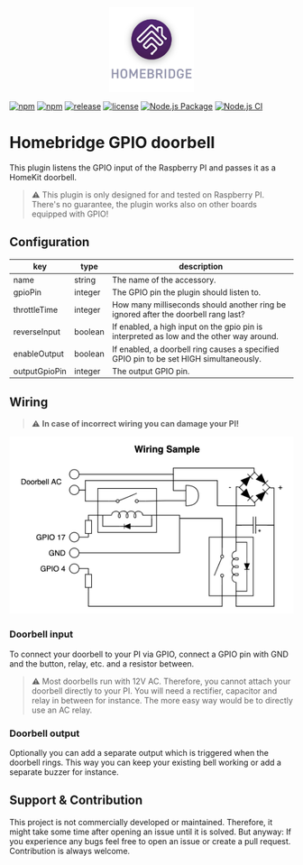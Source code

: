 <p align="center">

<img src="https://github.com/homebridge/branding/raw/master/logos/homebridge-wordmark-logo-vertical.png" width="150">

</p>

[![npm](https://badgen.net/npm/v/homebridge-gpio-doorbell/latest?icon=npm&label)](https://www.npmjs.com/package/homebridge-gpio-doorbell)
[![npm](https://badgen.net/npm/dt/homebridge-gpio-doorbell?label=downloads)](https://www.npmjs.com/package/homebridge-gpio-doorbell)
[![release](https://badgen.net/github/release/silviokennecke/homebridge-gpio-doorbell)](https://github.com/silviokennecke/homebridge-gpio-doorbell/releases)
[![license](https://badgen.net/github/license/silviokennecke/homebridge-gpio-doorbell)](https://github.com/silviokennecke/homebridge-gpio-doorbell/blob/main/LICENSE)
[![Node.js Package](https://github.com/silviokennecke/homebridge-gpio-doorbell/actions/workflows/publish.yml/badge.svg)](https://github.com/silviokennecke/homebridge-gpio-doorbell/actions/workflows/publish.yml)
[![Node.js CI](https://github.com/silviokennecke/homebridge-gpio-doorbell/actions/workflows/build.yml/badge.svg)](https://github.com/silviokennecke/homebridge-gpio-doorbell/actions/workflows/build.yml)

# Homebridge GPIO doorbell

This plugin listens the GPIO input of the Raspberry PI and passes it as a HomeKit doorbell.

> :warning: This plugin is only designed for and tested on Raspberry PI.
> There's no guarantee, the plugin works also on other boards equipped with GPIO!

## Configuration

| key | type | description |
|---|---|---|
| name | string | The name of the accessory. | 
| gpioPin | integer | The GPIO pin the plugin should listen to. | 
| throttleTime | integer | How many milliseconds should another ring be ignored after the doorbell rang last? | 
| reverseInput | boolean | If enabled, a high input on the gpio pin is interpreted as low and the other way around. |
| enableOutput | boolean | If enabled, a doorbell ring causes a specified GPIO pin to be set HIGH simultaneously. |
| outputGpioPin | integer | The output GPIO pin. |

## Wiring

> :warning: **In case of incorrect wiring you can damage your PI!**

![Wiring Sample](docs/wiring.png)

### Doorbell input

To connect your doorbell to your PI via GPIO, connect a GPIO pin with GND and the button, relay, etc. and a resistor between.

> :warning: Most doorbells run with 12V AC.
> Therefore, you cannot attach your doorbell directly to your PI.
> You will need a rectifier, capacitor and relay in between for instance.
> The more easy way would be to directly use an AC relay.

### Doorbell output

Optionally you can add a separate output which is triggered when the doorbell rings.
This way you can keep your existing bell working or add a separate buzzer for instance.

## Support & Contribution

This project is not commercially developed or maintained.
Therefore, it might take some time after opening an issue until it is solved.
But anyway: If you experience any bugs feel free to open an issue or create a pull request.
Contribution is always welcome.
